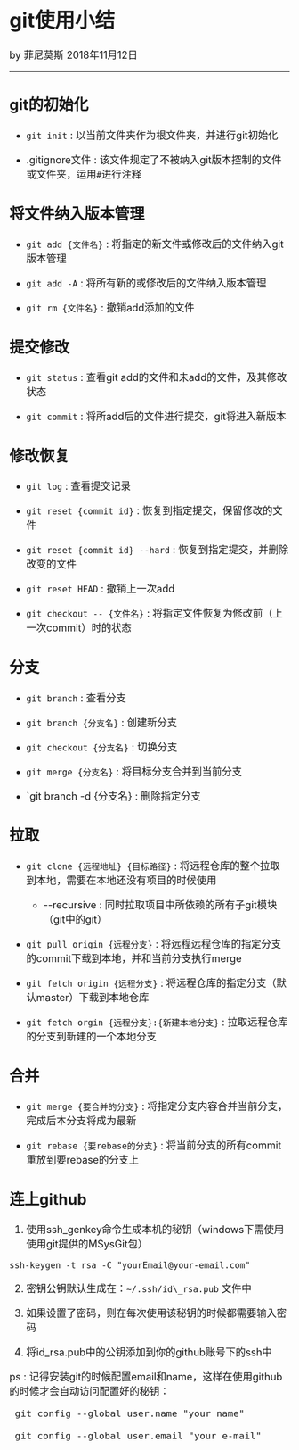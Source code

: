 <font size="4">

# git使用小结

by 菲尼莫斯 2018年11月12日

---

## git的初始化

* `git init` : 以当前文件夹作为根文件夹，并进行git初始化

* .gitignore文件 : 该文件规定了不被纳入git版本控制的文件或文件夹，运用`#`进行注释

## 将文件纳入版本管理

* `git add {文件名}` : 将指定的新文件或修改后的文件纳入git版本管理

* `git add -A` : 将所有新的或修改后的文件纳入版本管理

* `git rm {文件名}` : 撤销add添加的文件

## 提交修改

* `git status` : 查看git add的文件和未add的文件，及其修改状态

* `git commit` : 将所add后的文件进行提交，git将进入新版本

## 修改恢复

* `git log` : 查看提交记录

* `git reset {commit id}` : 恢复到指定提交，保留修改的文件

* `git reset {commit id} --hard` : 恢复到指定提交，并删除改变的文件

* `git reset HEAD` : 撤销上一次add

* `git checkout -- {文件名}` : 将指定文件恢复为修改前（上一次commit）时的状态

## 分支

* `git branch` : 查看分支

* `git branch {分支名}` : 创建新分支

* `git checkout {分支名}` : 切换分支

* `git merge {分支名}` : 将目标分支合并到当前分支

* `git branch -d {分支名} : 删除指定分支

## 拉取

* `git clone {远程地址} {目标路径}` : 将远程仓库的整个拉取到本地，需要在本地还没有项目的时候使用
    * --recursive : 同时拉取项目中所依赖的所有子git模块 （git中的git）

* `git pull origin {远程分支}` : 将远程远程仓库的指定分支的commit下载到本地，并和当前分支执行merge

* `git fetch origin {远程分支}` : 将远程仓库的指定分支（默认master）下载到本地仓库

* `git fetch orgin {远程分支}:{新建本地分支}` : 拉取远程仓库的分支到新建的一个本地分支

## 合并

* `git merge {要合并的分支}` : 将指定分支内容合并当前分支，完成后本分支将成为最新

* `git rebase {要rebase的分支}` : 将当前分支的所有commit重放到要rebase的分支上

## 连上github

1. 使用ssh_genkey命令生成本机的秘钥（windows下需使用使用git提供的MSysGit包）

`ssh-keygen -t rsa -C "yourEmail@your-email.com"`

2. 密钥公钥默认生成在：`~/.ssh/id\_rsa.pub` 文件中

3. 如果设置了密码，则在每次使用该秘钥的时候都需要输入密码

4. 将id_rsa.pub中的公钥添加到你的github账号下的ssh中

ps : 记得安装git的时候配置email和name，这样在使用github的时候才会自动访问配置好的秘钥：

```
 git config --global user.name "your name"

 git config --global user.email "your e-mail"
```

</font>
